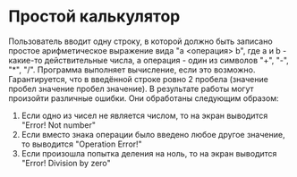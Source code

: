 # Простой калькулятор

Пользователь вводит одну строку, в которой должно быть записано простое арифметическое выражение вида "a <операция> b", где a и b - какие-то действительные числа, а операция - один из символов "+", "-", "*", "/". Программа выполняет вычисление, если это возможно. Гарантируется, что в введённой строке ровно 2 пробела (значение пробел значение пробел значение). В результате работы могут произойти различные ошибки. Они обработаны следующим образом:

1) Если одно из чисел не является числом, то на экран выводится "Error! Not number"
2) Если вместо знака операции было введено любое другое значение, то выводится "Operation Error!"  
3) Если произошла попытка деления на ноль, то на экран выводится "Error! Division by zero"